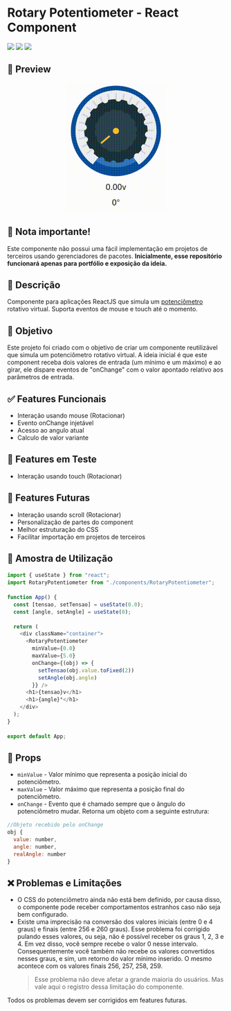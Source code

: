 # Rotary Potentiometer - React Component
[![](https://img.shields.io/badge/View-Veja%20voc%C3%AA%20mesmo-green)](https://duducmt.github.io/ReactJS-Rotary-Potentiometer/) 
[![](https://img.shields.io/badge/license-Apache-blue)](https://github.com/duduCMT/ReactJS-Rotary-Potentiometer/blob/master/LICENSE) 
[![](https://img.shields.io/badge/version-0.0.1-yellow)](#) 

## 📸 Preview

<p align="center">
  <img src=".github/assets/img/preview01.gif" style="height: 300px;" />
</p>

## 📌 Nota importante!
Este componente não possui uma fácil implementação em projetos de terceiros usando gerenciadores de pacotes. **Inicialmente, esse repositório funcionará apenas para portfólio e exposição da ideia.**

## 📝 Descrição

Componente para aplicações ReactJS que simula um [potenciômetro](https://pt.wikipedia.org/wiki/Potenci%C3%B4metro) rotativo virtual. Suporta eventos de mouse e touch até o momento.

## 🚀 Objetivo

Este projeto foi criado com o objetivo de criar um componente reutilizável que simula um potenciômetro rotativo virtual. A ideia inicial é que este component receba dois valores de entrada (um mínimo e um máximo) e ao girar, ele dispare eventos de "onChange" com o valor apontado relativo aos parâmetros de entrada.

## ✅ Features Funcionais
- Interação usando mouse (Rotacionar)
- Evento onChange injetável
- Acesso ao angulo atual 
- Calculo de valor variante

## 🧪 Features em Teste
- Interação usando touch (Rotacionar)

## 👷 Features Futuras
- Interação usando scroll (Rotacionar)
- Personalização de partes do component
- Melhor estruturação do CSS
- Facilitar importação em projetos de terceiros

## 🔎 Amostra de Utilização
```javascript
import { useState } from "react";
import RotaryPotentiometer from "./components/RotaryPotentiometer";

function App() {
  const [tensao, setTensao] = useState(0.0);
  const [angle, setAngle] = useState(0);

  return (
    <div className="container">
      <RotaryPotentiometer
        minValue={0.0}
        maxValue={5.0}
        onChange={(obj) => {
          setTensao(obj.value.toFixed(2))
          setAngle(obj.angle)
        }} />
      <h1>{tensao}v</h1>
      <h1>{angle}°</h1>
    </div>
  );
}

export default App;
````

## 📎 Props
* `minValue` - Valor mínimo que representa a posição inicial do potenciômetro.
* `maxValue` - Valor máximo que representa a posição final do potenciômetro.
* `onChange` - Evento que é chamado sempre que o ângulo do potenciômetro mudar. Retorna um objeto com a seguinte estrutura:
```javascript
//Objeto recebido pelo onChange
obj {
  value: number,
  angle: number,
  realAngle: number
}
```

## ❌ Problemas e Limitações
- O CSS do potenciômetro ainda não está bem definido, por causa disso, o componente pode receber comportamentos estranhos caso não seja bem configurado.
- Existe uma imprecisão na conversão dos valores iniciais (entre 0 e 4 graus) e finais (entre 256 e 260 graus). Esse problema foi corrigido pulando esses valores, ou seja, não é possível receber os graus 1, 2, 3 e 4. Em vez disso, você sempre recebe o valor 0 nesse intervalo. Consequentemente você também não recebe os valores convertidos nesses graus, e sim, um retorno do valor mínimo inserido. O mesmo acontece com os valores finais 256, 257, 258, 259.
  > Esse problema não deve afetar a grande maioria do usuários. Mas vale aqui o registro dessa limitação do componente.

Todos os problemas devem ser corrigidos em features futuras.















